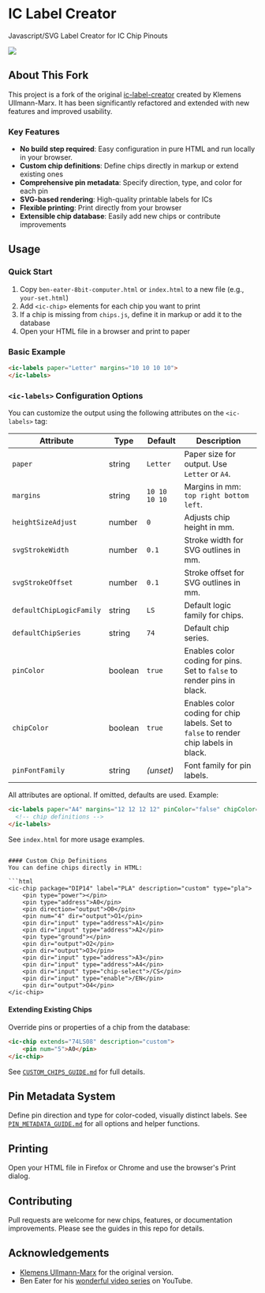 # IC Label Creator
Javascript/SVG Label Creator for IC Chip Pinouts

<img src="assets/readme-example-labels.png" />

## About This Fork

This project is a fork of the original [ic-label-creator](https://github.com/klemens-u/ic-label-creator) created by Klemens Ullmann-Marx. It has been significantly refactored and extended with new features and improved usability. 

### Key Features
- **No build step required**: Easy configuration in pure HTML and run locally in your browser.
- **Custom chip definitions**: Define chips directly in markup or extend existing ones
- **Comprehensive pin metadata**: Specify direction, type, and color for each pin
- **SVG-based rendering**: High-quality printable labels for ICs
- **Flexible printing**: Print directly from your browser 
- **Extensible chip database**: Easily add new chips or contribute improvements

## Usage

### Quick Start
1. Copy `ben-eater-8bit-computer.html` or `index.html` to a new file (e.g., `your-set.html`)
2. Add `<ic-chip>` elements for each chip you want to print
3. If a chip is missing from `chips.js`, define it in markup or add it to the database
4. Open your HTML file in a browser and print to paper


### Basic Example

```html
<ic-labels paper="Letter" margins="10 10 10 10">
</ic-labels>
```

### `<ic-labels>` Configuration Options

You can customize the output using the following attributes on the `<ic-labels>` tag:

| Attribute                | Type    | Default   | Description |
|--------------------------|---------|-----------|-------------|
| `paper`                  | string  | `Letter`  | Paper size for output. Use `Letter` or `A4`. |
| `margins`                | string  | `10 10 10 10` | Margins in mm: `top right bottom left`. |
| `heightSizeAdjust`       | number  | `0`       | Adjusts chip height in mm. |
| `svgStrokeWidth`         | number  | `0.1`     | Stroke width for SVG outlines in mm. |
| `svgStrokeOffset`        | number  | `0.1`     | Stroke offset for SVG outlines in mm. |
| `defaultChipLogicFamily` | string  | `LS`      | Default logic family for chips. |
| `defaultChipSeries`      | string  | `74`      | Default chip series. |
| `pinColor`               | boolean | `true`    | Enables color coding for pins. Set to `false` to render pins in black. |
| `chipColor`              | boolean | `true`    | Enables color coding for chip labels. Set to `false` to render chip labels in black. |
| `pinFontFamily`          | string  | *(unset)* | Font family for pin labels. |

All attributes are optional. If omitted, defaults are used. Example:

```html
<ic-labels paper="A4" margins="12 12 12 12" pinColor="false" chipColor="false">
  <!-- chip definitions -->
</ic-labels>
```

See `index.html` for more usage examples.
</ic-labels>
```

#### Custom Chip Definitions
You can define chips directly in HTML:

```html
<ic-chip package="DIP14" label="PLA" description="custom" type="pla">
	<pin type="power"></pin>
	<pin type="address">A0</pin>
	<pin direction="output">O0</pin>
	<pin num="4" dir="output">O1</pin>
	<pin dir="input" type="address">A1</pin>
	<pin dir="input" type="address">A2</pin>
	<pin type="ground"></pin>
	<pin dir="output">O2</pin>
	<pin dir="output">O3</pin>
	<pin dir="input" type="address">A3</pin>
	<pin dir="input" type="address">A4</pin>
	<pin dir="input" type="chip-select">/CS</pin>
	<pin dir="input" type="enable">/EN</pin>
	<pin dir="output">O4</pin>
</ic-chip>
```

#### Extending Existing Chips
Override pins or properties of a chip from the database:

```html
<ic-chip extends="74LS08" description="custom">
	<pin num="5">A0</pin>
</ic-chip>
```

See [`CUSTOM_CHIPS_GUIDE.md`](CUSTOM_CHIPS_GUIDE.md) for full details.

## Pin Metadata System

Define pin direction and type for color-coded, visually distinct labels. See [`PIN_METADATA_GUIDE.md`](PIN_METADATA_GUIDE.md) for all options and helper functions.

## Printing

Open your HTML file in Firefox or Chrome and use the browser's Print dialog.

## Contributing

Pull requests are welcome for new chips, features, or documentation improvements. Please see the guides in this repo for details.

## Acknowledgements

* [Klemens Ullmann-Marx](https://github.com/klemens-u) for the original version.
* Ben Eater for his [wonderful video series](https://www.youtube.com/c/BenEater) on YouTube.
